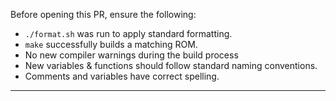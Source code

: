 <!-- Leave this text intact in your PR -->

Before opening this PR, ensure the following:

- `./format.sh` was run to apply standard formatting.
- `make` successfully builds a matching ROM.
- No new compiler warnings during the build process
- New variables & functions should follow standard naming conventions.
- Comments and variables have correct spelling.

---

<!-- Add additional comments below -->

